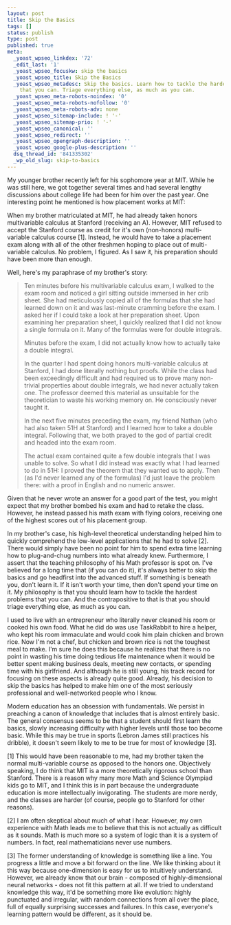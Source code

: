 ```yaml
---
layout: post
title: Skip the Basics
tags: []
status: publish
type: post
published: true
meta:
  _yoast_wpseo_linkdex: '72'
  _edit_last: '1'
  _yoast_wpseo_focuskw: skip the basics
  _yoast_wpseo_title: Skip the Basics
  _yoast_wpseo_metadesc: Skip the basics. Learn how to tackle the hardest problems
    that you can. Triage everything else, as much as you can.
  _yoast_wpseo_meta-robots-noindex: '0'
  _yoast_wpseo_meta-robots-nofollow: '0'
  _yoast_wpseo_meta-robots-adv: none
  _yoast_wpseo_sitemap-include: ! '-'
  _yoast_wpseo_sitemap-prio: ! '-'
  _yoast_wpseo_canonical: ''
  _yoast_wpseo_redirect: ''
  _yoast_wpseo_opengraph-description: ''
  _yoast_wpseo_google-plus-description: ''
  dsq_thread_id: '841335302'
  _wp_old_slug: skip-to-basics
---
```

My younger brother recently left for his sophomore year at MIT. While he was still here, we got together several times and had several lengthy discussions about college life had been for him over the past year.  One interesting point he mentioned is how placement works at MIT:

When my brother matriculated at MIT, he had already taken honors multivariable calculus at Stanford (receiving an A). However, MIT refused to accept the Stanford course as credit for it's own (non-honors) multi-variable calculus course [1]. Instead, he would have to take a placement exam along with all of the other freshmen hoping to place out of multi-variable calculus. No problem, I figured. As I saw it, his preparation should have been more than enough.

Well, here's my paraphrase of my brother's story:
<blockquote>Ten minutes before his multivariable calculus exam, I walked to the exam room and noticed a girl sitting outside immersed in her crib sheet. She had meticulously copied all of the formulas that she had learned down on it and was last-minute cramming before the exam. I asked her if I could take a look at her preparation sheet. Upon examining her preparation sheet, I quickly realized that I did not know a single formula on it. Many of the formulas were for double integrals.

Minutes before the exam, I did not actually know how to actually take a double integral.

In the quarter I had spent doing honors multi-variable calculus at Stanford, I had done literally nothing but proofs. While the class had been exceedingly difficult and had required us to prove many non-trivial properties about double integrals, we had never actually taken one. The professor deemed this material as unsuitable for the theoretician to waste his working memory on. He consciously never taught it.

In the next five minutes preceding the exam, my friend Nathan (who had also taken 51H at Stanford) and I learned how to take a double integral. Following that, we both prayed to the god of partial credit and headed into the exam room.

The actual exam contained quite a few double integrals that I was unable to solve. So what I did instead was exactly what I had learned to do in 51H: I proved the theorem that they wanted us to apply. Then (as I'd never learned any of the formulas) I'd just leave the problem there: with a proof in English and no numeric answer.</blockquote>
Given that he never wrote an answer for a good part of the test, you might expect that my brother bombed his exam and had to retake the class. However, he instead  passed his math exam with flying colors, receiving one of the highest scores out of his placement group.

In my brother's case, his high-level theoretical understanding helped him to quickly comprehend the low-level applications that he had to solve [2]. There would simply have been no point for him to  spend extra time learning how to plug-and-chug numbers into what already knew. Furthermore, I assert that the teaching philosophy of his Math professor is spot on. I've believed for a long time that (if you can do it), it's always better to skip the basics and go headfirst into the advanced stuff. If something is beneath you, don't learn it. If it isn't worth your time, then don't spend your time on it. My philosophy is that you should learn how to tackle the hardest problems that you can. And the contrapositive to that is that you should triage everything else, as much as you can.

I used to live with an entrepreneur who literally never cleaned his room or cooked his own food. What he did do was use TaskRabbit to hire a helper, who kept his room immaculate and would cook him plain chicken and brown rice. Now I'm not a chef, but chicken and brown rice is not the toughest meal to make. I'm sure he does this because he realizes that there is no point in wasting his time doing tedious life maintenance when it would be better spent making business deals, meeting new contacts, or spending time with his girlfriend. And although he is still young, his track record for focusing on these aspects is already quite good. Already, his decision to skip the basics has helped to make him one of the most seriously professional and well-networked people who I know.

Modern education has an obsession with fundamentals. We persist in preaching a canon of knowledge that includes that is almost entirely basic. The general consensus seems to be that a student should first learn the basics, slowly increasing difficulty with higher levels until those too become basic. While this may be true in sports (Lebron James still practices his dribble), it doesn't seem likely to me to be true for most of knowledge [3].

[1] This would have been reasonable to me, had my brother taken the normal multi-variable course as opposed to the honors one. Objectively speaking, I do think that MIT is a more theoretically rigorous school than Stanford. There is a reason why many more Math and Science Olympiad kids go to MIT, and I think this is in part because the undergraduate education is more intellectually invigorating. The students are more nerdy, and the classes are harder (of course, people go to Stanford for other reasons).

[2] I am often skeptical about much of what I hear. However, my own experience with Math leads me to believe that this is not actually as difficult as it sounds. Math is much more so a system of logic than it is a system of numbers. In fact, real mathematicians never use numbers.

[3] The former understanding of knowledge is something like a line. You progress a little and move a bit forward on the line. We like thinking about it this way because one-dimension is easy for us to intuitively understand. However, we already know that our brain - composed of highly-dimensional neural networks - does not fit this pattern at all. If we tried to understand knowledge this way, it'd be something more like evolution: highly punctuated and irregular, with random connections from all over the place, full of equally surprising successes and failures. In this case, everyone's learning pattern would be different, as it should be.
